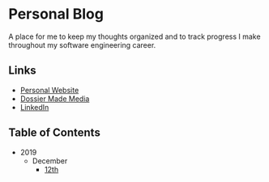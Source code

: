 # Personal Blog
A place for me to keep my thoughts organized and to track progress I make
throughout my software engineering career.

## Links
- [Personal Website](https://www.kirinpatel.com)
- [Dossier Made Media](https://www.dossiermade.com)
- [LinkedIn](https://www.linkedin.com/in/kirinpatel)

## Table of Contents
- 2019
    - December
        - [12th](./2019/December/12/README.md)